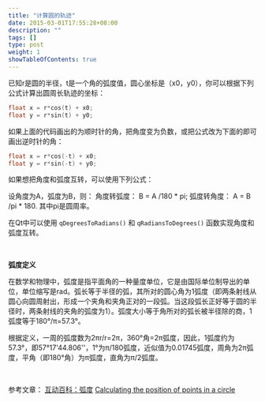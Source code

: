 ```yaml
---
title: "计算圆的轨迹"
date: 2015-03-01T17:55:28+08:00
description: ""
tags: []
type: post
weight: 1
showTableOfContents: true
---
```


已知r是圆的半径，t是一个角的弧度值，圆心坐标是（x0，y0），你可以根据下列公式计算出圆周长轨迹的坐标：

```c++
float x = r*cos(t) + x0;
float y = r*sin(t) + y0;
```

如果上面的代码画出的为顺时针的角，把角度变为负数，或把公式改为下面的即可画出逆时针的角：

```c++
float x = r*cos(-t) + x0;
float y = r*sin(-t) + y0;
```

如果想把角度和弧度互转，可以使用下列公式：

设角度为A，弧度为B，则：
角度转弧度： B = A /180 * pi;
弧度转角度： A = B /pi * 180.
其中pi是圆周率。

在Qt中可以使用 `qDegreesToRadians()` 和 `qRadiansToDegrees()` 函数实现角度和弧度互转。

<!--more-->

​     

**弧度定义**

在数学和物理中，弧度是指平面角的一种量度单位，它是由国际单位制导出的单位，单位缩写是rad。弧长等于半径的弧，其所对的圆心角为1弧度（即两条射线从圆心向圆周射出，形成一个夹角和夹角正对的一段弧。当这段弧长正好等于圆的半径时，两条射线的夹角的弧度为1）。弧度大小等于角所对的弧长被半径除的商，1弧度等于180°/π=57.3°。

根据定义，一周的弧度数为2πr/r=2π，360°角=2π弧度，因此，1弧度约为57.3°，即57°17'44.806''，1°为π/180弧度，近似值为0.01745弧度，周角为2π弧度，平角（即180°角）为π弧度，直角为π/2弧度。

​     

参考文章：
[互动百科：弧度](http://www.baike.com/wiki/%E5%BC%A7%E5%BA%A6)
[Calculating the position of points in a circle](http://stackoverflow.com/questions/5300938/calculating-the-position-of-points-in-a-circle)

